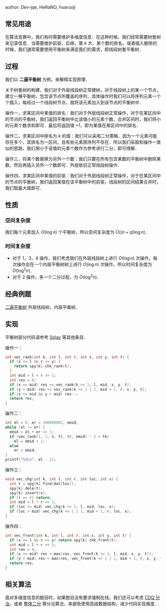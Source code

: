 author: Dev-jqe, HeRaNO, huaruoji

## 常见用途

在算法竞赛中，我们有时需要维护多维度信息．在这种时候，我们经常需要树套树来记录信息．当需要维护前驱，后继，第 $k$ 大，某个数的排名，或者插入删除的时候，我们通常需要使用平衡树来满足我们的需求，即线段树套平衡树．

## 过程

我们以 **二逼平衡树** 为例，来解释实现原理．

关于树套树的构建，我们对于外层线段树正常建树，对于线段树上的某一个节点，建立一棵平衡树，包含该节点所覆盖的序列．具体操作时我们可以将序列元素一个个插入，每经过一个线段树节点，就将该元素加入到该节点的平衡树中．

操作一，求某区间中某值的排名：我们对于外层线段树正常操作，对于在某区间中的节点的平衡树，我们返回平衡树中比该值小的元素个数，合并区间时，我们将小的元素个数求和即可．最后将返回值 $+1$，即为某值在某区间中的排名．

操作二，求某区间中排名为 $k$ 的值：我们可以采用二分策略．因为一个元素可能存在多个，其排名为一区间，且有些元素原序列不存在．所以我们采取和操作一类似的思路，我们用小于该值的元素个数作为参考进行二分，即可得解．

操作三，将某个数替换为另外一个数：我们只要在所有包含某数的平衡树中删除某数，然后再插入另外一个数即可．外层依旧正常线段树操作．

操作四，求某区间中某值的前驱：我们对于外层线段树正常操作，对于在某区间中的节点的平衡树，我们返回某值在该平衡树中的前驱，线段树的区间结果合并时，我们取最大值即可．

## 性质

### 空间复杂度

我们每个元素加入 $O(\log n)$ 个平衡树，所以空间复杂度为 $O((n + q)\log{n})$．

### 时间复杂度

-   对于 1，3，4 操作，我们考虑我们在外层线段树上进行 $O(\log{n})$ 次操作，每次操作会在一个内层平衡树树上进行 $O(\log{n})$ 次操作，所以时间复杂度为 $O(\log^2{n})$．
-   对于 2 操作，多一个二分过程，为 $O(\log^3{n})$．

## 经典例题

[二逼平衡树](https://loj.ac/problem/106) 外层线段树，内层平衡树．

## 实现

平衡树部分代码请参考 [Splay](./splay.md) 等其他条目．

操作一：

```cpp
int vec_rank(int k, int l, int r, int x, int y, int t) {
  if (x <= l && r <= y) {
    return spy[k].chk_rank(t);
  }
  int mid = l + r >> 1;
  int res = 0;
  if (x <= mid) res += vec_rank(k << 1, l, mid, x, y, t);
  if (y > mid) res += vec_rank(k << 1 | 1, mid + 1, r, x, y, t);
  if (x <= mid && y > mid) res--;
  return res;
}
```

操作二：

```cpp
int el = 0, er = 100000001, emid;
while (el != er) {
  emid = el + er >> 1;
  if (vec_rank(1, 1, n, tl, tr, emid) - 1 < tk)
    el = emid + 1;
  else
    er = emid;
}
printf("%d\n", el - 1);
```

操作三：

```cpp
void vec_chg(int k, int l, int r, int loc, int x) {
  int t = spy[k].find(dat[loc]);
  spy[k].dele(t);
  spy[k].insert(x);
  if (l == r) return;
  int mid = l + r >> 1;
  if (loc <= mid) vec_chg(k << 1, l, mid, loc, x);
  if (loc > mid) vec_chg(k << 1 | 1, mid + 1, r, loc, x);
}
```

操作四：

```cpp
int vec_front(int k, int l, int r, int x, int y, int t) {
  if (x <= l && r <= y) return spy[k].chk_front(t);
  int mid = l + r >> 1;
  int res = 0;
  if (x <= mid) res = max(res, vec_front(k << 1, l, mid, x, y, t));
  if (y > mid) res = max(res, vec_front(k << 1 | 1, mid + 1, r, x, y, t));
  return res;
}
```

## 相关算法

面对多维度信息的题目时，如果题目没有要求强制在线，我们还可以考虑 [CDQ 分治](../misc/cdq-divide.md)，或者 [整体二分](../misc/parallel-binsearch.md) 等分治算法，来避免使用高级数据结构，减少代码实现难度．
